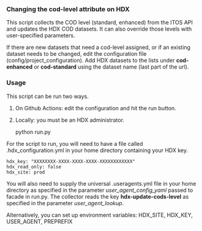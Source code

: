 ### Changing the cod-level attribute on HDX

This script collects the COD level (standard, enhanced) from the ITOS API and updates the HDX COD datasets. It can also override those levels with user-specified parameters.

If there are new datasets that need a cod-level assigned, or if an existing dataset needs to be changed, edit the configuration file (config/project_configuration). Add HDX datasets to the lists under **cod-enhanced** or **cod-standard** using the dataset name (last part of the url).

### Usage

This script can be run two ways.

1. On Github Actions: edit the configuration and hit the run button.


2. Locally: you must be an HDX administrator. 


    python run.py

For the script to run, you will need to have a file called .hdx_configuration.yml in your home directory containing your HDX key.  

    hdx_key: "XXXXXXXX-XXXX-XXXX-XXXX-XXXXXXXXXXXX"
    hdx_read_only: false
    hdx_site: prod

You will also need to supply the universal .useragents.yml file in your home directory as specified in the parameter *user_agent_config_yaml* passed to facade in run.py. The collector reads the key **hdx-update-cods-level** as specified in the parameter *user_agent_lookup*.

Alternatively, you can set up environment variables: HDX_SITE, HDX_KEY, USER_AGENT, PREPREFIX

